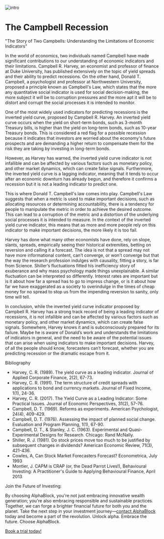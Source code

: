 ![intro](/campbell/intro.jpg)


# The Campbell Recession

"The Story of Two Campbells: Understanding the Limitations of Economic Indicators"

In the world of economics, two individuals named Campbell have made significant contributions to our understanding of economic indicators and their limitations. Campbell R. Harvey, an economist and professor of finance at Duke University, has published extensively on the topic of yield spreads and their ability to predict recessions. On the other hand, Donald T. Campbell, a psychologist and professor at Northwestern University, proposed a principle known as Campbell's Law, which states that the more any quantitative social indicator is used for social decision-making, the more subject it will be to corruption pressures and the more apt it will be to distort and corrupt the social processes it is intended to monitor.

One of the most widely used indicators for predicting recessions is the inverted yield curve, proposed by Campbell R. Harvey. An inverted yield curve occurs when the yield on short-term bonds, such as 3-month Treasury bills, is higher than the yield on long-term bonds, such as 10-year Treasury bonds. This is considered a red flag for a possible recession because it indicates that investors are worried about the economy's future prospects and are demanding a higher return to compensate them for the risk they are taking by investing in long-term bonds.

However, as Harvey has warned, the inverted yield curve indicator is not infallible and can be affected by various factors such as monetary policy, and other market dynamics, which can create false signals. Furthermore, the inverted yield curve is a lagging indicator, meaning that it tends to occur after an economic downturn has already begun, and therefore it confirms a recession but it is not a leading indicator to predict one.

This is where Donald T. Campbell's law comes into play. Campbell's Law suggests that when a metric is used to make important decisions, such as allocating resources or determining accountability, there is a tendency for people to manipulate the metric in order to achieve the desired outcome. This can lead to a corruption of the metric and a distortion of the underlying social processes it is intended to measure. In the context of the inverted yield curve indicator, this means that as more and more people rely on this indicator to make important decisions, the more likely it is too fail.

Harvey has done what many other economists have done, rely on slope, slants, spreads, empirically seeing their historical extremities, betting on reversion and calling it a forecast. The idea is not that a spread may not have more informational content, can’t converge, or won’t converge but that the way the research profession indulges with causality, fitting a story, is far from Science. Shiller’s fluctuations fitted his inefficiency story of exuberance and why mass psychology made things unexplainable. A similar fluctuation can be interpreted so differently. Interest rates are important but is it about how far a spread has to go to impress change, or is it about how far we have exaggerated as a society to overindulge in the times of cheap money for no spread to stop us from the impending reversion to sanity, only time will tell.

In conclusion, while the inverted yield curve indicator proposed by Campbell R. Harvey has a strong track record of being a leading indicator of recessions, it is not infallible and can be affected by various factors such as monetary policy, and other market dynamics, which can create false signals. Somewhere, Harvey knows it and is subconsciously prepared for its failure. Maybe he is aware of Donald’s work and understands the limitations of indicators in general, and the need to be aware of the potential issues that can arise when using indicators to make important decisions. Harvey, of all the people should know, forecasters can’t forecast, whether you are predicting recession or the dramatic escape from it.

Bibliography

- Harvey, C. R. (1989). The yield curve as a leading indicator. Journal of Applied Corporate Finance, 2(2), 67-73.
- Harvey, C. R. (1991). The term structure of credit spreads with applications to bond and currency markets. Journal of Fixed Income, 1(1), 24-36.
- Harvey, C. R. (2017). The Yield Curve as a Leading Indicator: Some Practical Issues. Journal of Economic Perspectives, 31(2), 57-76.
- Campbell, D. T. (1969). Reforms as experiments. American Psychologist, 24(4), 409-429.
- Campbell, D. T. (1976). Assessing the impact of planned social change. Evaluation and Program Planning, 1(1), 67-90.
- Campbell, D. T., & Stanley, J. C. (1963). Experimental and Quasi-Experimental Designs for Research. Chicago: Rand McNally.
- Shiller, R. J. (1981). Do stock prices move too much to be justified by subsequent changes in dividends? American Economic Review, 71(3), 421-436.
- Cowles, A, Can Stock Market Forecasters Forecast? Econometrica, July 1993
- Montier, J. CAPM is CRAP (or, the Dead Parrot Lives!), Behavioural Investing: A Practitioner's Guide to Applying Behavioural Finance, April 2013

Join the Future of Investing:

By choosing AlphaBlock, you're not just embracing innovative wealth generation; you're also embracing responsible and sustainable practices. Together, we can forge a brighter financial future for both you and the planet. Take the next step in your investment journey—[contact AlphaBlock](https://calendly.com/mukulpal/alphablock?month=2024-04) today and become a part of the revolution. Unlock alpha. Embrace the future. Choose AlphaBlock.


[Book a trial today!](https://calendly.com/mukulpal/alphablock)

